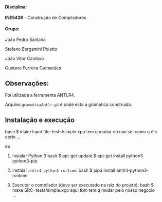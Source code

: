 #### Disciplina:
**INE5426** - Construção de Compiladores

#### Grupo:
João Pedro Santana

Stefano Bergamini Poletto

João Vitor Cardoso

Gustavo Ferreira Guimarães

Observações:
------------

Foi utilizada a ferramenta ANTLR4.

Arquivo `gramaticaAntlr.g4` é onde esta a gramatica construida.

Instalação e execução
---------------------

bash
$ make
Input file: tests/simple.xpp tem q mudar eu nao sei como q é o certo
...

ou

1. Instalar Python 3
bash
$ apt-get update
$ apt-get install python3 python3-pip


2. Instalar `antlr4-python3-runtime`:
bash
$ pip3 install antlr4-python3-runtime


3. Executar o compilador (deve ser executado na raiz do projeto):
bash
$ make SRC=tests/simple.xpp aqui tbm tem q mudar pelo nosso negocio
...